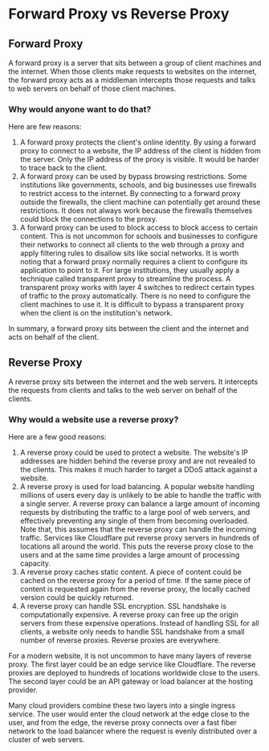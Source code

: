 # Forward Proxy vs Reverse Proxy

## Forward Proxy
A forward proxy is a server that sits between a group of client machines and the internet. When those clients make requests to websites on the internet, the forward proxy acts as a middleman intercepts those requests and talks to web servers on behalf of those client machines. 

### Why would anyone want to do that?
Here are few reasons:
1. A forward proxy protects the client's online identity. By using a forward proxy to connect to a website, the IP address of the client is hidden from the server. Only the IP address of the proxy is visible. It would be harder to trace back to the client. 
2. A forward proxy can be used by bypass browsing restrictions. Some institutions like governments, schools, and big businesses use firewalls to restrict access to the internet. By connecting to a forward proxy outside the firewalls, the client machine can potentially get around these restrictions. It does not always work because the firewalls themselves could block the connections to the proxy. 
3. A forward proxy can be used to block access to block access to certain content. This is not uncommon for schools and businesses to configure their networks to connect all clients to the web through a proxy and apply filtering rules to disallow sits like social networks. It is worth noting that a forward proxy normally requires a client to configure its application to point to it. For large institutions, they usually apply a technique called transparent proxy to streamline the process. A transparent proxy works with layer 4 switches to redirect certain types of traffic to the proxy automatically. There is no need to configure the client machines to use it. It is difficult to bypass a transparent proxy when the client is on the institution's network. 

In summary, a forward proxy sits between the client and the internet and acts on behalf of the client. 

## Reverse Proxy
A reverse proxy sits between the internet and the web servers. It intercepts the requests from clients and talks to the web server on behalf of the clients.

### Why would a website use a reverse proxy?
Here are a few good reasons:
1. A reverse proxy could be used to protect a website. The website's IP addresses are hidden behind the reverse proxy and are not revealed to the clients. This makes it much harder to target a DDoS attack against a website. 
2. A reverse proxy is used for load balancing. A popular website handling millions of users every day is unlikely to be able to handle the traffic with a single server. A reverse proxy can balance a large amount of incoming requests by distributing the traffic to a large pool of web servers, and effectively preventing any single of them from becoming overloaded. Note that, this assumes that the reverse proxy can handle the incoming traffic. Services like Cloudflare put reverse proxy servers in hundreds of locations all around the world. This puts the reverse proxy close to the users  and at the same time provides a large amount of processing capacity. 
3. A reverse proxy caches static content. A piece of content could be cached on the reverse proxy for a period of time. If the same piece of content is requested again from the reverse proxy, the locally cached version could be quickly returned. 
4. A reverse proxy can handle SSL encryption. SSL handshake is computationally expensive. A reverse proxy can free up the origin servers from these expensive operations. Instead of handling SSL for all clients, a website only needs to handle SSL handshake from a small number of reverse proxies. Reverse proxies are everywhere. 
   
For a modern website, it is not uncommon to have many layers of reverse proxy. The first layer could be an edge service like Cloudflare. The reverse proxies are deployed to hundreds of locations worldwide close to the users. The second layer could be an API gateway or load balancer at the hosting provider. 

Many cloud providers combine these two layers into a single ingress service. The user would enter the cloud network at the edge close to the user, and from the edge, the reverse proxy connects over a fast fiber network to the load balancer where the request is evenly distributed over a cluster of web servers. 